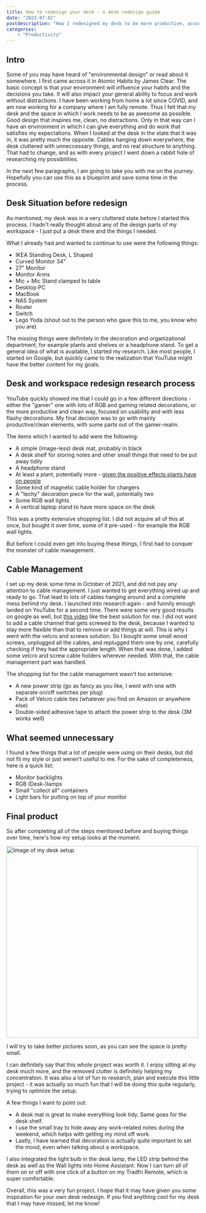 ```yaml
---
title: How to redesign your desk - a desk redesign guide
date: "2023-07-01"
postdescription: "How I redesigned my desk to be more productive, according to environmental design."
categories:
    - "Productivity"
---
```


<meta name="description" content="How I redesigned my desk, with environmental design in mind. ">

## Intro

Some of you may have heard of "environmental design" or read about it somewhere. I first came across it in Atomic Habits by James Clear. The basic concept is that your environment will influence your habits and the decisions you take. It will also impact your general ability to focus and work without distractions. I have been working from home a lot since COVID, and am now working for a company where I am fully remote. Thus I felt that my desk and the space in which I work needs to be as awesome as possible. Good design that inspires me, clean, no distractions. Only in that way can I have an environment in which I can give everything and do work that satisfies my expectations. When I looked at the desk in the state that it was in, it was pretty much the opposite. Cables hanging down everywhere, the desk cluttered with unneccessary things, and no real structure to anything. That had to change, and as with every project I went down a rabbit hole of researching my possibilities. 

In the next few paragraphs, I am going to take you with me on the journey. Hopefully you can use this as a blueprint and save some time in the process.

## Desk Situation before redesign

As mentioned, my desk was in a very cluttered state before I started this process. I hadn't really thought about any of the design parts of my workspace - I just put a desk there and the things I needed.

What I already had and wanted to continue to use were the following things:

- IKEA Standing Desk, L Shaped
- Curved Monitor 34"
- 27" Monitor
- Monitor Arms
- Mic + Mic Stand clamped to table
- Desktop PC
- MacBook
- NAS System
- Router
- Switch
- Lego Yoda (shout out to the person who gave this to me, you know who you are)

The missing things were definitely in the decoration and organizational department, for example plants and shelves or a headphone stand. To get a general idea of what is available, I started my research. Like most people, I started on Google, but quickly came to the realization that YouTube might have the better content for my goals.

## Desk and workspace redesign research process

YouTube quickly showed me that I could go in a few different directions - either the "gamer" one with lots of RGB and gaming related decorations, or the more productive and clean way, focused on usability and with less flashy decorations. My final decision was to go with mainly productive/clean elements, with some parts out of the gamer-realm.

The items which I wanted to add were the following:
- A simple (image-less) desk mat, probably in black
- A desk shelf for storing notes and other small things that need to be put away tidily
- A headphone stand
- At least a plant, potentially more - [given the positive effects plants have on people](https://www.wework.com/en-GB/ideas/research-insights/expert-insights/benefits-of-indoor-plants-in-the-office)
- Some kind of magnetic cable holder for chargers
- A "techy" decoration piece for the wall, potentially two
- Some RGB wall lights
- A vertical laptop stand to have more space on the desk

This was a pretty extensive shopping list. I did not acquire all of this at once, but bought it over time, some of it pre-used - for example the RGB wall lights.

But before I could even get into buying these things, I first had to conquer the monster of cable management.

## Cable Management

I set up my desk some time in October of 2021, and did not pay any attention to cable management. I just wanted to get everything wired up and ready to go. That lead to lots of cables hanging around and a complete mess behind my desk.
I launched into research again - and funnily enough landed on YouTube for a second time. There were some very good results on google as well, but [this video](https://www.youtube.com/watch?v=DHPuvLcSYu8&t=143s) like the best solution for me. I did not want to add a cable channel that gets screwed to the desk, because I wanted to stay more flexible than that to remove or add things at will. This is why I went with the velcro and screws solution. So I bought some small wood screws, unplugged all the cables, and replugged them one by one, carefully checking if they had the appropriate length. When that was done, I added some velcro and screw cable holders wherever needed. With that, the cable management part was handled. 

The shopping list for the cable management wasn't too extensive:
- A new power strip (go as fancy as you like, I went with one with separate on/off switches per plug)
- Pack of Velcro cable ties (whatever you find on Amazon or anywhere else)
- Double-sided adhesive tape to attach the power strip to the desk (3M works well)

## What seemed unnecessary

I found a few things that a lot of people were using on their desks, but did not fit my style or just weren't useful to me. For the sake of completeness, here is a quick list:

- Monitor backlights
- RGB (Desk-)lamps
- Small "collect all" containers
- Light bars for putting on top of your monitor

## Final product

So after completing all of the steps mentioned before and buying things over time, here's how my setup looks at the moment:

<img src="/blog/desk_photo.jpg" width="500" alt="Image of my desk setup" />

I will try to take better pictures soon, as you can see the space is pretty small.

I can definitely say that this whole project was worth it. I enjoy sitting at my desk much more, and the removed clutter is definitely helping my concentration. It was also a lot of fun to research, plan and execute this little project - it was actually so much fun that I will be doing this quite regularly, trying to optimize the setup.

A few things I want to point out: 
- A desk mat is great to make everything look tidy. Same goes for the desk shelf. 
- I use the small tray to hide away any work-related notes during the weekend, which helps with getting my mind off work. 
- Lastly, I have learned that decoration is actually quite important to set the mood, even when talking about a workspace.

I also integrated the light bulb in the desk lamp, the LED strip behind the desk as well as the Wall lights  into Home Assistant. Now I can turn all of them on or off with one click of a button on my Tradfri Remote, which is super comfortable.

Overall, this was a very fun project. I hope that it may have given you some inspiration for your own desk redesign. If you find anything cool for my desk that I may have missed, let me know!





